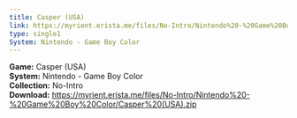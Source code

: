 ```yaml
---
title: Casper (USA)
link: https://myrient.erista.me/files/No-Intro/Nintendo%20-%20Game%20Boy%20Color/Casper%20(USA).zip
type: single1
System: Nintendo - Game Boy Color
---
```

<b>Game:</b> Casper (USA)<br>
<b>System:</b> Nintendo - Game Boy Color<br>
<b>Collection:</b> No-Intro<br>
<b>Download:</b> https://myrient.erista.me/files/No-Intro/Nintendo%20-%20Game%20Boy%20Color/Casper%20(USA).zip